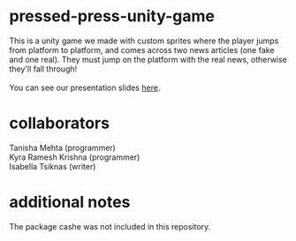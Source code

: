 # pressed-press-unity-game
This is a unity game we made with custom sprites where the player jumps from platform to platform, and comes across two news articles (one fake and one real). They must jump on the platform with the real news, otherwise they'll fall through! <br />
<br />
You can see our presentation slides [here](https://docs.google.com/presentation/d/13GIP8gMkv7nQ1ZyoczvxfxV5qpTOp5ohc9F8AIMkMkc/edit?usp=sharing).
# collaborators
Tanisha Mehta (programmer) <br />
Kyra Ramesh Krishna (programmer) <br />
Isabella Tsiknas (writer)
# additional notes 
The package cashe was not included in this repository.
